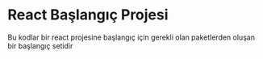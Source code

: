 # React Başlangıç Projesi

Bu kodlar bir react projesine başlangıç için gerekli olan paketlerden oluşan bir başlangıç setidir